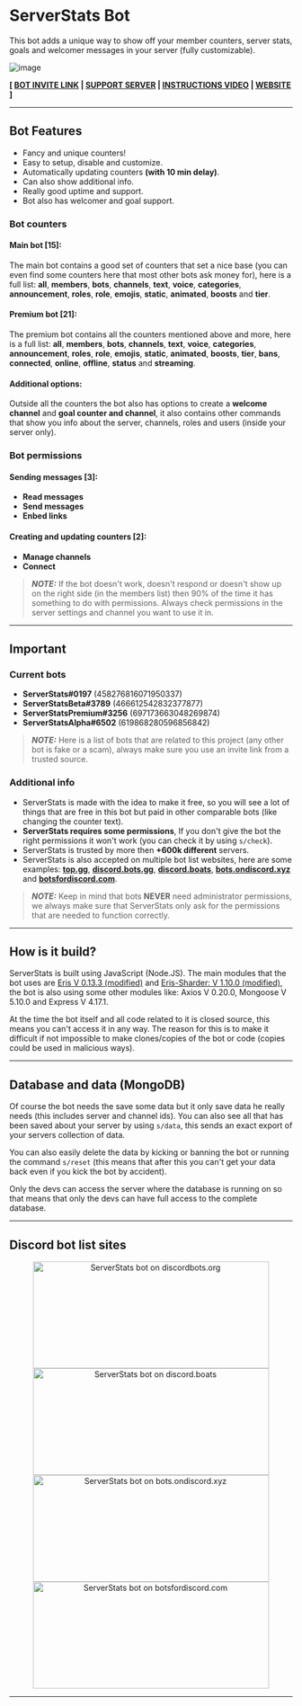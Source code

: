 # ServerStats Bot
This bot adds a unique way to show off your member counters, server stats, goals and welcomer messages in your server (fully customizable).

![image](https://cdn.discordapp.com/attachments/709359536258940950/709359618303983697/Naamloos.png)

**[ [BOT INVITE LINK](https://discord.com/oauth2/authorize?client_id=458276816071950337&permissions=1068048&response_type=code&redirect_uri=https%3A%2F%2Fserverstatsbot.com%2Fsetup&scope=bot) | [SUPPORT SERVER](https://discordapp.com/invite/vE8qKNV) | [INSTRUCTIONS VIDEO](https://vimeo.com/316592316/b7bd1ea09b) | [WEBSITE](https://serverstatsbot.com) ]**

---

## Bot Features
* Fancy and unique counters!
* Easy to setup, disable and customize.
* Automatically updating counters **(with 10 min delay)**.
* Can also show additional info.
* Really good uptime and support.
* Bot also has welcomer and goal support.

### Bot counters
#### Main bot [15]:
The main bot contains a good set of counters that set a nice base (you can even find some counters here that most other bots ask money for), here is a full list: **all**, **members**, **bots**, **channels**, **text**, **voice**, **categories**, **announcement**, **roles**, **role**, **emojis**, **static**, **animated**, **boosts** and **tier**.

#### Premium bot [21]:
The premium bot contains all the counters mentioned above and more, here is a full list: **all**, **members**, **bots**, **channels**, **text**, **voice**, **categories**, **announcement**, **roles**, **role**, **emojis**, **static**, **animated**, **boosts**, **tier**, **bans**, **connected**, **online**, **offline**, **status** and **streaming**.

#### Additional options:
Outside all the counters the bot also has options to create a **welcome channel** and **goal counter and channel**, it also contains other commands that show you info about the server, channels, roles and users (inside your server only).

### Bot permissions
#### Sending messages [3]:
* **Read messages**
* **Send messages**
* **Enbed links**

#### Creating and updating counters [2]:
* **Manage channels**
* **Connect**

>***NOTE:*** If the bot doesn't work, doesn't respond or doesn't show up on the right side (in the members list) then 90% of the time it has something to do with permissions. Always check permissions in the server settings and channel you want to use it in.

---

## Important
### Current bots
* **ServerStats#0197** (458276816071950337)
* **ServerStatsBeta#3789** (466612542832377877)
* **ServerStatsPremium#3256** (697173663048269874)
* **ServerStatsAlpha#6502** (619868280596856842)

>***NOTE:*** Here is a list of bots that are related to this project (any other bot is fake or a scam), always make sure you use an invite link from a trusted source.

### Additional info
* ServerStats is made with the idea to make it free, so you will see a lot of things that are free in this bot but paid in other comparable bots (like changing the counter text).
* **ServerStats requires some permissions**, If you don't give the bot the right permissions it won't work (you can check it by using `s/check`).
* ServerStats is trusted by more then **+600k different** servers.
* ServerStats is also accepted on multiple bot list websites, here are some examples: **[top.gg](https://top.gg/bot/458276816071950337)**, **[discord.bots.gg](https://discord.bots.gg/bots/458276816071950337)**, **[discord.boats](https://discord.boats/bot/458276816071950337)**, **[bots.ondiscord.xyz](https://bots.ondiscord.xyz/bots/458276816071950337)** and **[botsfordiscord.com](https://botsfordiscord.com/bot/458276816071950337)**.

>***NOTE:*** Keep in mind that bots **NEVER** need administrator permissions, we always make sure that ServerStats only ask for the permissions that are needed to function correctly.

---

## How is it build?
ServerStats is built using JavaScript (Node.JS). The main modules that the bot uses are [Eris V 0.13.3 (modified)](https://github.com/ZixeSea/eris) and [Eris-Sharder: V 1.10.0 (modified)](https://github.com/ZixeSea/eris-sharder), the bot is also using some other modules like: Axios V 0.20.0, Mongoose V 5.10.0 and Express V 4.17.1.

At the time the bot itself and all code related to it is closed source, this means you can't access it in any way.
The reason for this is to make it difficult if not impossible to make clones/copies of the bot or code (copies could be used in malicious ways).

---

## Database and data (MongoDB)
Of course the bot needs the save some data but it only save data he really needs (this includes server and channel ids).
You can also see all that has been saved about your server by using `s/data`, this sends an exact export of your servers collection of data.

You can also easily delete the data by kicking or banning the bot or running the command `s/reset` (this means that after this you can't get your data back even if you kick the bot by accident).

Only the devs can access the server where the database is running on so that means that only the devs can have full access to the complete database.

---

## Discord bot list sites
<center>
<a href="https://discordbots.org/bot/458276816071950337" >
  <img src="https://discordbots.org/api/widget/458276816071950337.svg"
       	width="420" 
	height="190" 
       	alt="ServerStats bot on discordbots.org">
</a>
<a href="https://discord.boats/bot/458276816071950337" >
   <img src="https://discord.boats/api/widget/458276816071950337"
	width="420" 
	height="190" 
	alt="ServerStats bot on discord.boats">
</a>

<br>

<a href="https://bots.ondiscord.xyz/bots/458276816071950337">
   <img src="https://bots.ondiscord.xyz/bots/458276816071950337/embed"
	width="420" 
	height="190" 
	alt="ServerStats bot on bots.ondiscord.xyz">
</a>
<a href="https://botsfordiscord.com/bots/458276816071950337" >
   <img src="https://botsfordiscord.com/api/bot/458276816071950337/widget"
	width="420" 
	height="190" 
	alt="ServerStats bot on botsfordiscord.com">
</a>
</center>

---
